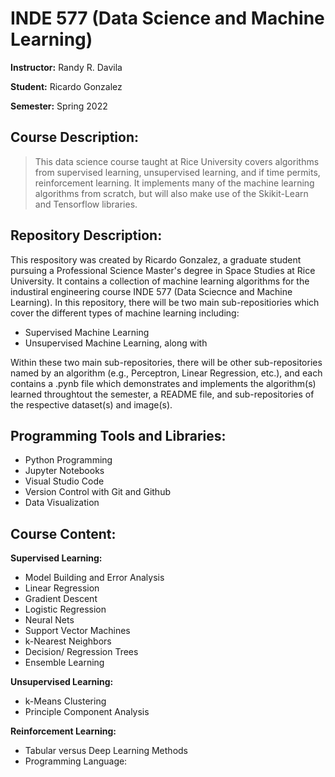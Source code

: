 # INDE 577 (Data Science and Machine Learning)
**Instructor:** Randy R. Davila

**Student:** Ricardo Gonzalez

**Semester:** Spring 2022

## **Course Description:**

> This data science course taught at Rice University covers algorithms from supervised learning, unsupervised learning, and if time permits, reinforcement learning. It implements many of the machine learning algorithms from scratch, but will also make use of the Skikit-Learn and Tensorflow libraries. 

## **Repository Description:**

This respository was created by Ricardo Gonzalez, a graduate student pursuing a Professional Science Master's degree in Space Studies at Rice University. It contains a collection of machine learning algorithms for the industiral engineering course INDE 577 (Data Sciecnce and Machine Learning). In this repository, there will be two main sub-repositiories which cover the different types of machine learning including: 
- Supervised Machine Learning
- Unsupervised Machine Learning, along with

Within these two main sub-repositories, there will be other sub-repositories named by an algorithm (e.g., Perceptron, Linear Regression, etc.), and each contains a .pynb file which demonstrates and implements the algorithm(s) learned throughtout the semester, a README file, and sub-repositories of the respective dataset(s) and image(s).


## **Programming Tools and Libraries:**
- Python Programming
- Jupyter Notebooks
- Visual Studio Code
- Version Control with Git and Github
- Data Visualization


## **Course Content:**

**Supervised Learning:**

- Model Building and Error Analysis
- Linear Regression
- Gradient Descent
- Logistic Regression
- Neural Nets
- Support Vector Machines
- k-Nearest Neighbors
- Decision/ Regression Trees
- Ensemble Learning


**Unsupervised Learning:**
- k-Means Clustering
- Principle Component Analysis

**Reinforcement Learning:**
- Tabular versus Deep Learning Methods
- Programming Language:
